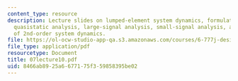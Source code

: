 ```yaml
---
content_type: resource
description: Lecture slides on lumped-element system dynamics, formulating state equations,
  quasistatic analysis, large-signal analysis, small-signal analysis, and a review
  of 2nd-order system dynamics.
file: https://ol-ocw-studio-app-qa.s3.amazonaws.com/courses/6-777j-design-and-fabrication-of-microelectromechanical-devices-spring-2007/8466ab8925a6677175f359858395be02_07lecture10.pdf
file_type: application/pdf
resourcetype: Document
title: 07lecture10.pdf
uid: 8466ab89-25a6-6771-75f3-59858395be02
---
```

